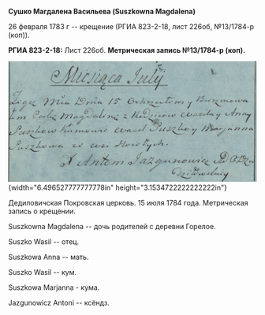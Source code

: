 **Сушко Магдалена Васильева (Suszkowna Magdalena)**

26 февраля 1783 г -- крещение (РГИА 823-2-18, лист 226об, №13/1784-р
(коп)).

**РГИА 823-2-18:** Лист 226об. **Метрическая запись №13/1784-р (коп).**

![](./media/76f7ec964c942ba3cf6f0cf6f445d138e055ead7.png){width="6.496527777777778in"
height="3.1534722222222222in"}

Дедиловичская Покровская церковь. 15 июля 1784 года. Метрическая запись
о крещении.

Suszkowna Magdalena -- дочь родителей с деревни Горелое.

Suszko Wasil -- отец.

Suszkowa Anna -- мать.

Suszko Wasil -- кум.

Suszkowa Marjanna - кума.

Jazgunowicz Antoni -- ксёндз.
